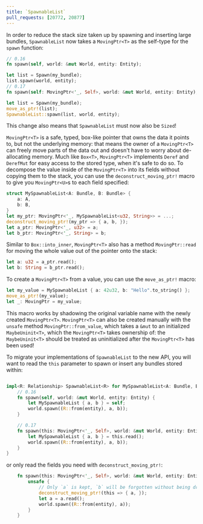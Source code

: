 ```yaml
---
title: `SpawnableList`
pull_requests: [20772, 20877]
---
```


In order to reduce the stack size taken up by spawning and inserting large bundles, `SpawnableList` now takes a `MovingPtr<T>` as the self-type for the `spawn` function:

```rust
// 0.16
fn spawn(self, world: &mut World, entity: Entity);

let list = Spawn(my_bundle);
list.spawn(world, entity);
// 0.17
fn spawn(self: MovingPtr<'_, Self>, world: &mut World, entity: Entity);

let list = Spawn(my_bundle);
move_as_ptr!(list);
SpawnableList::spawn(list, world, entity);
```

This change also means that `SpawnableList` must now also be `Sized`!

`MovingPtr<T>` is a safe, typed, box-like pointer that owns the data it points to, but not the underlying memory: that means the owner of a `MovingPtr<T>` can freely move parts of the data out and doesn't have to worry about de-allocating memory.
Much like `Box<T>`, `MovingPtr<T>` implements `Deref` and `DerefMut` for easy access to the stored type, when it's safe to do so.
To decompose the value inside of the `MovingPtr<T>` into its fields without copying them to the stack, you can use the `deconstruct_moving_ptr!` macro to give you `MovingPtr<U>`s to each field specified:

```rust
struct MySpawnableList<A: Bundle, B: Bundle> {
    a: A,
    b: B,
}
let my_ptr: MovingPtr<'_, MySpawnableList<u32, String>> = ...;
deconstruct_moving_ptr!(my_ptr => { a, b, });
let a_ptr: MovingPtr<'_, u32> = a;
let b_ptr: MovingPtr<'_, String> = b;
```

Similar to `Box::into_inner`, `MovingPtr<T>` also has a method `MovingPtr::read` for moving the whole value out of the pointer onto the stack:

```rust
let a: u32 = a_ptr.read();
let b: String = b_ptr.read();
```

To create a `MovingPtr<T>` from a value, you can use the `move_as_ptr!` macro:

```rust
let my_value = MySpawnableList { a: 42u32, b: "Hello".to_string() };
move_as_ptr!(my_value);
let _: MovingPtr = my_value;
```

This macro works by shadowing the original variable name with the newly created `MovingPtr<T>`.
`MovingPtr<T>` can also be created manually with the `unsafe` method `MovingPtr::from_value`, which takes a `&mut` to an initialized `MaybeUninit<T>`, which the `MovingPtr<T>` takes ownership of: the `MaybeUninit<T>` should be treated as uninitialized after the `MovingPtr<T>` has been used!

To migrate your implementations of `SpawnableList` to the new API, you will want to read the `this` parameter to spawn or insert any bundles stored within:

```rust

impl<R: Relationship> SpawnableList<R> for MySpawnableList<A: Bundle, B: Bundle> {
    // 0.16
    fn spawn(self, world: &mut World, entity: Entity) {
        let MySpawnableList { a, b } = self;
        world.spawn((R::from(entity), a, b));
    }

    // 0.17
    fn spawn(this: MovingPtr<'_, Self>, world: &mut World, entity: Entity) {
        let MySpawnableList { a, b } = this.read();
        world.spawn((R::from(entity), a, b));
    }
}
```

or only read the fields you need with `deconstruct_moving_ptr!`:

```rust
    fn spawn(this: MovingPtr<'_, Self>, world: &mut World, entity: Entity) {
        unsafe {
            // Only `a` is kept, `b` will be forgotten without being dropped!
            deconstruct_moving_ptr!(this => { a, });
            let a = a.read();
            world.spawn((R::from(entity), a));
        }
    }
```
